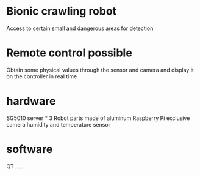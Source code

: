 # Bionic crawling robot
Access to certain small and dangerous areas for detection
# Remote control possible
Obtain some physical values through the sensor and camera and display it on the controller in real time
# hardware
SG5010 server * 3
Robot parts made of aluminum
Raspberry Pi exclusive camera
humidity and temperature sensor
# software 
QT
.....
